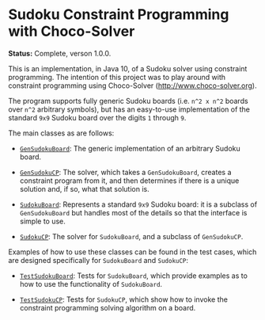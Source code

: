 # Sudoku Constraint Programming with Choco-Solver

**Status:** Complete, verson 1.0.0.


This is an implementation, in Java 10, of a Sudoku solver using constraint programming.
The intention of this project was to play around with constraint programming using
Choco-Solver (http://www.choco-solver.org).

The program supports fully generic Sudoku boards (i.e. `n^2 x n^2` boards over `n^2`
arbitrary symbols), but has an easy-to-use implementation of the standard `9x9`
Sudoku board over the digits `1` through `9`.

The main classes as are follows:

* [`GenSudokuBoard`](src/main/java/com/vorpal/sudoku/GenSudokuBoard.java): The generic
implementation of an arbitrary Sudoku board.

* [`GenSudokuCP`](src/main/java/com/vorpal/sudoku/GenSudokuCP.java): The solver,
which takes a `GenSudokuBoard`, creates a constraint program from it, and then
determines if there is a unique solution and, if so, what that solution is.

* [`SudokuBoard`](src/main/java/com/vorpal/sudoku/SudokuBoard.java): Represents a
standard `9x9` Sudoku board: it is a subclass of `GenSudokuBoard` but handles most
of the details so that the interface is simple to use.

* [`SudokuCP`](src/main/java/com/vorpal/sudoku/SudokuCP.java): The solver for
`SudokuBoard`, and a subclass of `GenSudokuCP`.


Examples of how to use these classes can be found in the test cases, which are
designed specifically for `SudokuBoard` and `SudokuCP`:

* [`TestSudokuBoard`](src/test/java/com/vorpal/sudoku/TestSudokuBoard.java):
Tests for `SudokuBoard`, which provide examples as to how to use the functionality
of `SudokuBoard`.

* [`TestSudokuCP`](src/test/java/com/vorpal/sudoku/TestSudokuCP.java):
Tests for `SudokuCP`, which show how to invoke the constraint programming solving
algorithm on a board.

